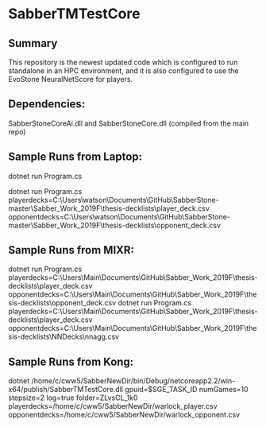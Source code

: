 # SabberTMTestCore

## Summary
This repository is the newest updated code which is configured to run standalone in an HPC environment, and it is also configured to use the EvoStone NeuralNetScore for players. 

## Dependencies:
SabberStoneCoreAi.dll and SabberStoneCore.dll (compiled from the main repo)

## Sample Runs from Laptop:

dotnet run Program.cs

dotnet run Program.cs playerdecks=C:\Users\watson\Documents\GitHub\SabberStone-master\Sabber_Work_2019F\thesis-decklists\player_deck.csv opponentdecks=C:\Users\watson\Documents\GitHub\SabberStone-master\Sabber_Work_2019F\thesis-decklists\opponent_deck.csv


## Sample Runs from MIXR:

dotnet run Program.cs playerdecks=C:\Users\Main\Documents\GitHub\Sabber_Work_2019F\thesis-decklists\player_deck.csv opponentdecks=C:\Users\Main\Documents\GitHub\Sabber_Work_2019F\thesis-decklists\opponent_deck.csv
dotnet run Program.cs playerdecks=C:\Users\Main\Documents\GitHub\Sabber_Work_2019F\thesis-decklists\player_deck.csv opponentdecks=C:\Users\Main\Documents\GitHub\Sabber_Work_2019F\thesis-decklists\NNDecks\nnagg.csv

## Sample Runs from Kong:

dotnet /home/c/cww5/SabberNewDir/bin/Debug/netcoreapp2.2/win-x64/publish/SabberTMTestCore.dll gpuid=$SGE_TASK_ID numGames=10 stepsize=2 log=true folder=ZLvsCL_1k0 playerdecks=/home/c/cww5/SabberNewDir/warlock_player.csv opponentdecks=/home/c/cww5/SabberNewDir/warlock_opponent.csv
